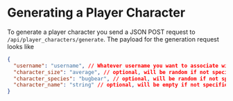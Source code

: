 # Generating a Player Character

To generate a player character you send a JSON POST request to `/api/player_characters/generate`. The payload for the generation request looks like
```JSON
{
  "username": "username", // Whatever username you want to associate with this player character.
  "character_size": "average", // optional, will be random if not specified
  "character_species": "bugbear", // optional, will be random if not specified
  "character_name": "string" // optional, will be empty if not specified
}
```
